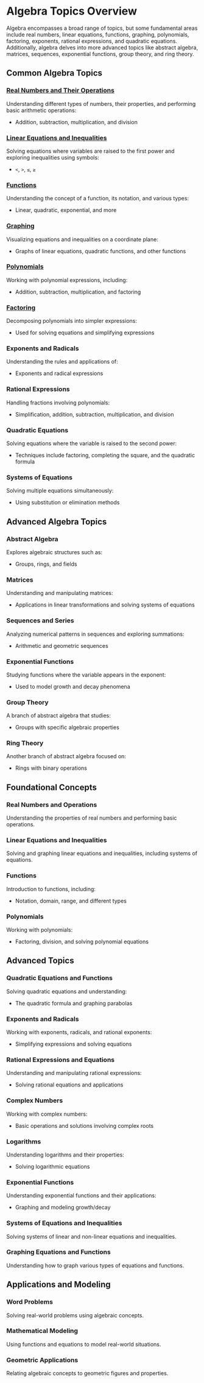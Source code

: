 # Algebra Topics Overview
Algebra encompasses a broad range of topics, but some fundamental areas include real numbers, linear equations, functions, graphing, polynomials, factoring, exponents, rational expressions, and quadratic equations. Additionally, algebra delves into more advanced topics like abstract algebra, matrices, sequences, exponential functions, group theory, and ring theory.

## Common Algebra Topics

### [Real Numbers and Their Operations](./Real_Numbers_and_Their_Operations.ipynb)
Understanding different types of numbers, their properties, and performing basic arithmetic operations:
- Addition, subtraction, multiplication, and division

### [Linear Equations and Inequalities](./Linear_Equations_and_Inequalities.ipynb)
Solving equations where variables are raised to the first power and exploring inequalities using symbols:
- `<`, `>`, `≤`, `≥`

### [Functions](./Functions.ipynb)
Understanding the concept of a function, its notation, and various types:
- Linear, quadratic, exponential, and more

### [Graphing](./Graphing.ipynb)
Visualizing equations and inequalities on a coordinate plane:
- Graphs of linear equations, quadratic functions, and other functions

### [Polynomials](./Polynomials.ipynb)
Working with polynomial expressions, including:
- Addition, subtraction, multiplication, and factoring

### [Factoring](./Factoring.ipynb)
Decomposing polynomials into simpler expressions:
- Used for solving equations and simplifying expressions

### Exponents and Radicals
Understanding the rules and applications of:
- Exponents and radical expressions

### Rational Expressions
Handling fractions involving polynomials:
- Simplification, addition, subtraction, multiplication, and division

### Quadratic Equations
Solving equations where the variable is raised to the second power:
- Techniques include factoring, completing the square, and the quadratic formula

### Systems of Equations
Solving multiple equations simultaneously:
- Using substitution or elimination methods

## Advanced Algebra Topics

### Abstract Algebra
Explores algebraic structures such as:
- Groups, rings, and fields

### Matrices
Understanding and manipulating matrices:
- Applications in linear transformations and solving systems of equations

### Sequences and Series
Analyzing numerical patterns in sequences and exploring summations:
- Arithmetic and geometric sequences

### Exponential Functions
Studying functions where the variable appears in the exponent:
- Used to model growth and decay phenomena

### Group Theory
A branch of abstract algebra that studies:
- Groups with specific algebraic properties

### Ring Theory
Another branch of abstract algebra focused on:
- Rings with binary operations

## Foundational Concepts

### Real Numbers and Operations
Understanding the properties of real numbers and performing basic operations.

### Linear Equations and Inequalities
Solving and graphing linear equations and inequalities, including systems of equations.

### Functions
Introduction to functions, including:
- Notation, domain, range, and different types

### Polynomials
Working with polynomials:
- Factoring, division, and solving polynomial equations

## Advanced Topics

### Quadratic Equations and Functions
Solving quadratic equations and understanding:
- The quadratic formula and graphing parabolas

### Exponents and Radicals
Working with exponents, radicals, and rational exponents:
- Simplifying expressions and solving equations

### Rational Expressions and Equations
Understanding and manipulating rational expressions:
- Solving rational equations and applications

### Complex Numbers
Working with complex numbers:
- Basic operations and solutions involving complex roots

### Logarithms
Understanding logarithms and their properties:
- Solving logarithmic equations

### Exponential Functions
Understanding exponential functions and their applications:
- Graphing and modeling growth/decay

### Systems of Equations and Inequalities
Solving systems of linear and non-linear equations and inequalities.

### Graphing Equations and Functions
Understanding how to graph various types of equations and functions.

## Applications and Modeling

### Word Problems
Solving real-world problems using algebraic concepts.

### Mathematical Modeling
Using functions and equations to model real-world situations.

### Geometric Applications
Relating algebraic concepts to geometric figures and properties.
